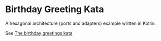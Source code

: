 # Birthday Greeting Kata

A hexagonal architecture (ports and adapters) example written in Kotlin.

See [The birthday greetings kata](http://matteo.vaccari.name/blog/archives/154)